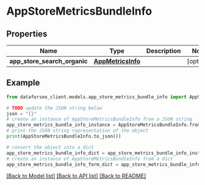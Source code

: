 # AppStoreMetricsBundleInfo


## Properties

Name | Type | Description | Notes
------------ | ------------- | ------------- | -------------
**app_store_search_organic** | [**AppMetricsInfo**](AppMetricsInfo.md) |  | [optional] 

## Example

```python
from dataforseo_client.models.app_store_metrics_bundle_info import AppStoreMetricsBundleInfo

# TODO update the JSON string below
json = "{}"
# create an instance of AppStoreMetricsBundleInfo from a JSON string
app_store_metrics_bundle_info_instance = AppStoreMetricsBundleInfo.from_json(json)
# print the JSON string representation of the object
print(AppStoreMetricsBundleInfo.to_json())

# convert the object into a dict
app_store_metrics_bundle_info_dict = app_store_metrics_bundle_info_instance.to_dict()
# create an instance of AppStoreMetricsBundleInfo from a dict
app_store_metrics_bundle_info_form_dict = app_store_metrics_bundle_info.from_dict(app_store_metrics_bundle_info_dict)
```
[[Back to Model list]](../README.md#documentation-for-models) [[Back to API list]](../README.md#documentation-for-api-endpoints) [[Back to README]](../README.md)


